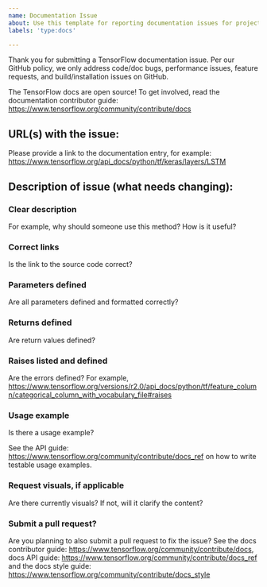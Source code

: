 ```yaml
---
name: Documentation Issue
about: Use this template for reporting documentation issues for projects under under the “official” folder
labels: 'type:docs'

---
```


Thank you for submitting a TensorFlow documentation issue. Per our GitHub
policy, we only address code/doc bugs, performance issues, feature requests, and
build/installation issues on GitHub.

The TensorFlow docs are open source! To get involved, read the documentation
contributor guide: https://www.tensorflow.org/community/contribute/docs

## URL(s) with the issue:

Please provide a link to the documentation entry, for example:
https://www.tensorflow.org/api_docs/python/tf/keras/layers/LSTM

## Description of issue (what needs changing):

### Clear description

For example, why should someone use this method? How is it useful?

### Correct links

Is the link to the source code correct?

### Parameters defined

Are all parameters defined and formatted correctly?

### Returns defined

Are return values defined?

### Raises listed and defined

Are the errors defined? For example,
https://www.tensorflow.org/versions/r2.0/api_docs/python/tf/feature_column/categorical_column_with_vocabulary_file#raises

### Usage example

Is there a usage example?

See the API guide: https://www.tensorflow.org/community/contribute/docs_ref
on how to write testable usage examples.

### Request visuals, if applicable

Are there currently visuals? If not, will it clarify the content?

### Submit a pull request?

Are you planning to also submit a pull request to fix the issue? See the docs
contributor guide: https://www.tensorflow.org/community/contribute/docs,
docs API guide: https://www.tensorflow.org/community/contribute/docs_ref and the
docs style guide: https://www.tensorflow.org/community/contribute/docs_style
